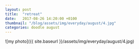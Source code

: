 ```yaml
---
layout: post
title:  "retreat"
date:   2017-08-26 14:20:00 +0100
thumbnail: "/blog/assets/img/everyday/august/4.jpg"
categories: doodle august
---
```


![my photo]({{ site.baseurl }}/assets/img/everyday/august/4.jpg)
